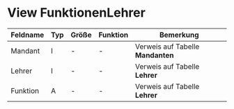 # View FunktionenLehrer



| Feldname | Typ | Größe | Funktion | Bemerkung                         |
|----------|-----|-------|----------|-----------------------------------|
| Mandant  | I   | -     | -        | Verweis auf Tabelle **Mandanten** |
| Lehrer   | I   | -     | -        | Verweis auf Tabelle **Lehrer**    |
| Funktion | A   | -     | -        | Verweis auf Tabelle **Lehrer**    |


